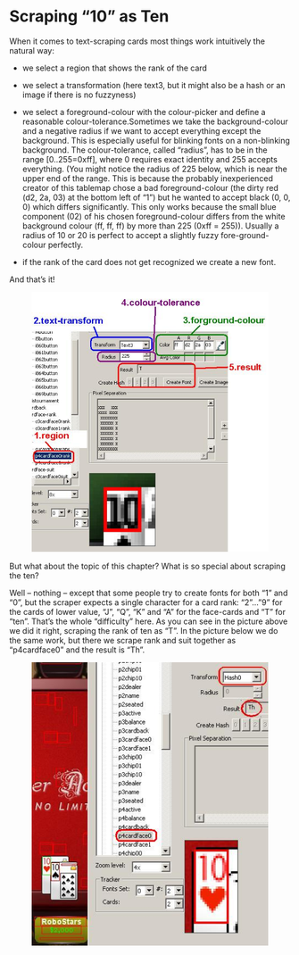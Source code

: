 # Scraping “10” as Ten

When it comes to text-scraping cards most things work intuitively the
natural way:

- we select a region that shows the rank of the card

- we select a transformation (here text3, but it might also be a hash or
  an image if there is no fuzzyness)

- we select a foreground-colour with the colour-picker and define a
  reasonable colour-tolerance.Sometimes we take the background-colour
  and a negative radius if we want to accept everything except the
  background. This is especially useful for blinking fonts on a
  non-blinking background. The colour-tolerance, called “radius”, has to
  be in the range \[0..255=0xff\], where 0 requires exact identity and
  255 accepts everything. (You might notice the radius of 225 below,
  which is near the upper end of the range. This is because the probably
  inexperienced creator of this tablemap chose a bad foreground-colour
  (the dirty red (d2, 2a, 03) at the bottom left of “1”) but he wanted
  to accept black (0, 0, 0) which differs significantly. This only works
  because the small blue component (02) of his chosen foreground-colour
  differs from the white background colour (ff, ff, ff) by more than 225
  (0xff = 255)). Usually a radius of 10 or 20 is perfect to accept a
  slightly fuzzy fore-ground-colour perfectly.

- if the rank of the card does not get recognized we create a new font.

And that’s it!

<figure>
<img src="images/scraping_10_as_ten_rank_only.jpg" />
</figure>

But what about the topic of this chapter? What is so special about
scraping the ten?

Well – nothing – except that some people try to create fonts for both
“1” and “0”, but the scraper expects a single character for a card rank:
“2”...”9” for the cards of lower value, “J”, “Q”, “K” and “A” for the
face-cards and “T” for “ten”. That’s the whole “difficulty” here. As you
can see in the picture above we did it right, scraping the rank of ten
as “T”. In the picture below we do the same work, but there we scrape
rank and suit together as “p4cardface0” and the result is “Th”.

<figure>
<img src="images/scraping_10_as_ten.jpg" />
</figure>
